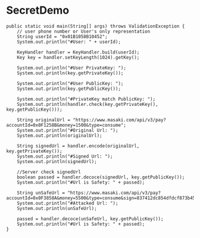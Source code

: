# SecretDemo


    public static void main(String[] args) throws ValidationException {
        // user phone number or User's only representation
        String userId = "0x01B1058B10452";
        System.out.println("#User: " + userId);
        
        KeyHandler handler = KeyHandler.build(userId);
        Key key = handler.setKeyLength(1024).getKey();

        System.out.println("#User PrivateKey: ");
        System.out.println(key.getPrivateKey());
        
        System.out.println("#User PublicKey: ");
        System.out.println(key.getPublicKey());
        
        System.out.println("#PrivateKey match PublicKey: ");
        System.out.println(handler.check(key.getPrivateKey(), key.getPublicKey()));
        
        String originalUrl = "https://www.masaki.com/api/v3/pay?accountId=0x0F1258B&money=1500&type=consume";
        System.out.println("#Original Url: ");
        System.out.println(originalUrl);

        String signedUrl = handler.encode(originalUrl, key.getPrivateKey());
        System.out.println("#Signed Url: ");
        System.out.println(signedUrl);

        //Server check signedUrl
        boolean passed = handler.decoce(signedUrl, key.getPublicKey());
        System.out.println("#Url is Safety: " + passed);
        
        String unSafeUrl = "https://www.masaki.com/api/v3/pay?accountId=0x0F3858A&money=5500&type=consume&sign=837412dc854dfdcf873b4510367941ba";
        System.out.println("#Attacked Url: ");
        System.out.println(unSafeUrl);
        
        passed = handler.decoce(unSafeUrl, key.getPublicKey());
        System.out.println("#Url is Safety: " + passed);
    }
